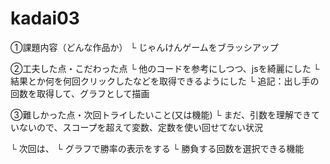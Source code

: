 # kadai03

①課題内容（どんな作品か）
└ じゃんけんゲームをブラッシアップ

②工夫した点・こだわった点
└ 他のコードを参考にしつつ、jsを綺麗にした
└ 結果とか何を何回クリックしたなどを取得できるようにした
└ 追記：出し手の回数を取得して、グラフとして描画

③難しかった点・次回トライしたいこと(又は機能)
└ まだ、引数を理解できていないので、スコープを超えて変数、定数を使い回せてない状況

└ 次回は、
    └ グラフで勝率の表示をする
    └ 勝負する回数を選択できる機能  
